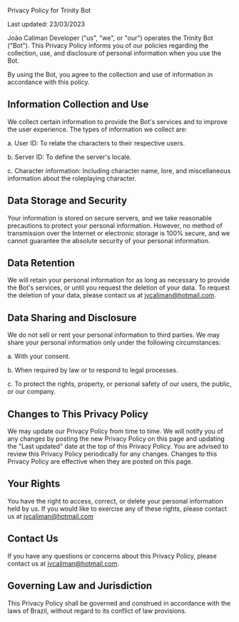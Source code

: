 Privacy Policy for Trinity Bot

Last updated: 23/03/2023

João Caliman Developer ("us", "we", or "our") operates the Trinity Bot ("Bot"). This Privacy Policy informs you of our policies regarding the collection, use, and disclosure of personal information when you use the Bot.

By using the Bot, you agree to the collection and use of information in accordance with this policy.

## Information Collection and Use
We collect certain information to provide the Bot's services and to improve the user experience. The types of information we collect are:

a. User ID: To relate the characters to their respective users.

b. Server ID: To define the server's locale.

c. Character information: Including character name, lore, and miscellaneous information about the roleplaying character.

## Data Storage and Security
Your information is stored on secure servers, and we take reasonable precautions to protect your personal information. However, no method of transmission over the Internet or electronic storage is 100% secure, and we cannot guarantee the absolute security of your personal information.

## Data Retention
We will retain your personal information for as long as necessary to provide the Bot's services, or until you request the deletion of your data. To request the deletion of your data, please contact us at jvcaliman@hotmail.com.

## Data Sharing and Disclosure
We do not sell or rent your personal information to third parties. We may share your personal information only under the following circumstances:

a. With your consent.

b. When required by law or to respond to legal processes.

c. To protect the rights, property, or personal safety of our users, the public, or our company.

## Changes to This Privacy Policy
We may update our Privacy Policy from time to time. We will notify you of any changes by posting the new Privacy Policy on this page and updating the "Last updated" date at the top of this Privacy Policy. You are advised to review this Privacy Policy periodically for any changes. Changes to this Privacy Policy are effective when they are posted on this page.

## Your Rights
You have the right to access, correct, or delete your personal information held by us. If you would like to exercise any of these rights, please contact us at jvcaliman@hotmail.com

## Contact Us
If you have any questions or concerns about this Privacy Policy, please contact us at jvcaliman@hotmail.com.

## Governing Law and Jurisdiction
This Privacy Policy shall be governed and construed in accordance with the laws of Brazil, without regard to its conflict of law provisions.
